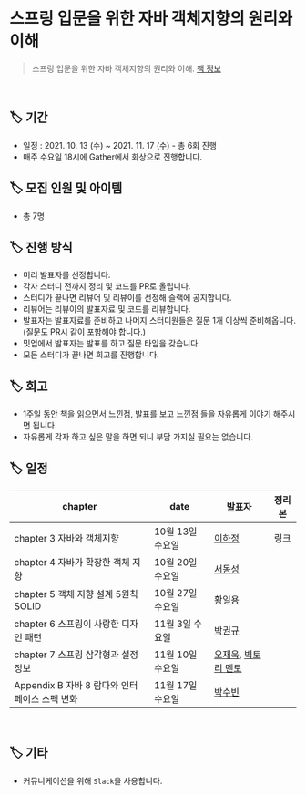 # 스프링 입문을 위한 자바 객체지향의 원리와 이해

> 스프링 입문을 위한 자바 객체지향의 원리와 이해.
> [책 정보](http://www.yes24.com/Product/Goods/17350624)

<br/>

## 🏷 기간

- 일정 : 2021. 10. 13 (수) ~ 2021. 11. 17 (수) - 총 6회 진행
- 매주 수요일 18시에 Gather에서 화상으로 진행합니다.

## 🏷 모집 인원 및 아이템

- 총 7명

## 🏷 진행 방식

- 미리 발표자를 선정합니다.
- 각자 스터디 전까지 정리 및 코드를 PR로 올립니다.
- 스터디가 끝나면 리뷰어 및 리뷰이를 선정해 슬랙에 공지합니다.
- 리뷰어는 리뷰이의 발표자료 및 코드를 리뷰합니다.
- 발표자는 발표자료를 준비하고 나머지 스터디원들은 질문 1개 이상씩 준비해옵니다. (질문도 PR시 같이 포함해야 합니다.)
- 밋업에서 발표자는 발표를 하고 질문 타임을 갖습니다.
- 모든 스터디가 끝나면 회고를 진행합니다.

## 🏷 회고

- 1주일 동안 책을 읽으면서 느낀점, 발표를 보고 느낀점 들을 자유롭게 이야기 해주시면 됩니다.
- 자유롭게 각자 하고 싶은 말을 하면 되니 부담 가지실 필요는 없습니다.

## 🏷 일정

| chapter                                       | date             | 발표자                                                                             | 정리본 |
| --------------------------------------------- | ---------------- | ---------------------------------------------------------------------------------- | :----: |
| chapter 3 자바와 객체지향                     | 10월 13일 수요일 | [이하정](https://github.com/healtheefart)                                          |  링크  |
| chapter 4 자바가 확장한 객체 지향             | 10월 20일 수요일 | [서동성](https://github.com/sds1vrk)                                               |        |
| chapter 5 객체 지향 설계 5원칙 SOLID          | 10월 27일 수요일 | [황일용](https://github.com/dlfdyd96)                                              |        |
| chapter 6 스프링이 사랑한 디자인 패턴         | 11월 3일 수요일  | [박권규](https://github.com/Kwonkyu)                                               |        |
| chapter 7 스프링 삼각형과 설정 정보           | 11월 10일 수요일 | [오재욱](https://github.com/wooko5), [빅토리 멘토](https://github.com/VictoryPark) |        |
| Appendix B 자바 8 람다와 인터페이스 스펙 변화 | 11월 17일 수요일 | [박수빈](https://github.com/suebeen)                                               |        |

<br/>

## 🏷 기타

- 커뮤니케이션을 위해 `Slack`을 사용합니다.
